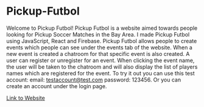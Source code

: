 # Pickup-Futbol

Welcome to Pickup Futbol! Pickup Futbol is a website aimed towards people looking for Pickup Soccer Matches in the Bay Area. I made Pickup Futbol using JavaScript, React and Firebase. Pickup Futbol allows people to create events which people can see under the events tab of the website. When a new event is created a chatroom for that specific event is also created. A user can register or unregister for an event. When clicking the event name, the user will be taken to the chatroom and will also display the list of players names which are registered for the event. To try it out you can use this test account: email: testaccount@test.com password: 123456. Or you can create an account under the login page. 

[Link to Website](https://cespana2.github.io/Pickup-Futbol/)
